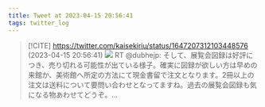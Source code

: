 ```yaml
---
title: Tweet at 2023-04-15 20:56:41
tags: twitter_log
---
```


> [!CITE] https://twitter.com/kaisekiriu/status/1647207312103448576 (2023-04-15 20:56:41)
> ![](https://twitter.com/kaisekiriu/status/1647207312103448576)
> RT @dubhejp: そして、展覧会図録は好評につき、売り切れる可能性が出ている様子。確実に図録が欲しい方は早めの来館か、美術館へ所定の方法にて現金書留で注文となります。2冊以上の注文は送料について要問い合わせとなってますね。過去の展覧会図録も気になる物あわせてどうぞ。…
